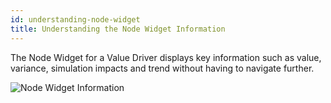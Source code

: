 ```yaml
---
id: understanding-node-widget
title: Understanding the Node Widget Information
---
```


The Node Widget for a Value Driver displays key information such as
value, variance, simulation impacts and trend without having to navigate
further.

![Node Widget Information](assets/6.1.png)